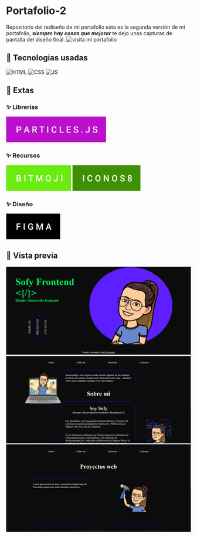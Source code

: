 # Portafolio-2
Repositorio del rediseño de mi portafolio 
esta es la segunda versión de mi portafolio, **_siempre hay cosas que mejorar_** te dejo unas 
capturas de pantalla del diseño final. ![visita mi portafolio](https://sofyfrontend.github.io/portafolio-2/)


## 📍 Tecnologias usadas 

![HTML](https://img.shields.io/badge/html5%20-%23E34F26.svg?&style=for-the-badge&logo=html5&logoColor=white)
![CSS](https://img.shields.io/badge/css3%20-%231572B6.svg?&style=for-the-badge&logo=css3&logoColor=white)
![JS](https://img.shields.io/badge/javascript%20-%23323330.svg?&style=for-the-badge&logo=javascript&logoColor=%23F7DF1E)

## 📍 Extas

### ✨ Librerias

![particles.js](https://github.com/SofyFrontend/portafolio-2/blob/main/img-read/particles.js.svg)

### ✨ Recursos

![bitmoji](https://github.com/SofyFrontend/portafolio-2/blob/main/img-read/bitmoji.svg)
![iconos8](https://github.com/SofyFrontend/portafolio-2/blob/main/img-read/iconos8.svg)

### ✨ Diseño

![figma](https://github.com/SofyFrontend/portafolio-2/blob/main/img-read/figma.svg)



## 📍 Vista previa 
![vista previa](https://github.com/SofyFrontend/portafolio-2/blob/main/vistaprevia1.png)
![vista previa 2](https://github.com/SofyFrontend/portafolio-2/blob/main/vistaprevia2.png)
![vista previa 3 ](https://github.com/SofyFrontend/portafolio-2/blob/main/vistaprevia3.png)
